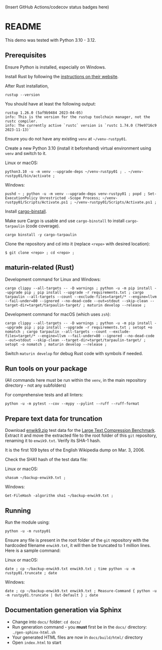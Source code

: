 (Insert GitHub Actions/codecov status badges here)

# README

This demo was tested with Python 3.10 - 3.12.

## Prerequisites

Ensure Python is installed, especially on Windows.

Install Rust by following the [instructions on their website](https://www.rust-lang.org/).

After Rust installation,
```
rustup --version
```

You should have at least the following output:
```
rustup 1.26.0 (5af9b9484 2023-04-05)
info: This is the version for the rustup toolchain manager, not the rustc compiler.
info: The currently active `rustc` version is `rustc 1.74.0 (79e9716c9 2023-11-13)`
```

Ensure you do not have any existing `venv` at `~/venv-rustpy01`.

Create a new Python 3.10 (install it beforehand) virtual environment using `venv` and switch to it.

Linux or macOS:
```
python3.10 -u -m venv --upgrade-deps ~/venv-rustpy01 ; . ~/venv-rustpy01/bin/activate ;
```

Windows:
```
pushd ~ ; python -u -m venv --upgrade-deps venv-rustpy01 ; popd ; Set-ExecutionPolicy Unrestricted -Scope Process; ~/venv-rustpy01/Scripts/Activate.ps1 ; ~/venv-rustpy01/Scripts/Activate.ps1 ;
```

Install [cargo-binstall](https://github.com/cargo-bins/cargo-binstall).

Make sure Cargo is usable and use `cargo-binstall` to install `cargo-tarpaulin` (code coverage).
```
cargo binstall -y cargo-tarpaulin
```

Clone the repository and cd into it (replace `<repo>` with desired location):
```
$ git clone <repo> ; cd <repo> ;
```

## maturin-related (Rust)

Development command for Linux and Windows:
```
cargo clippy --all-targets -- -D warnings ; python -u -m pip install --upgrade pip ; pip install --upgrade -r requirements.txt ; cargo tarpaulin --all-targets --count --exclude-files=target/* --engine=llvm --fail-under=80 --ignored --no-dead-code --out=stdout --skip-clean --target-dir=target/tarpaulin-target/ ; maturin develop --release ;
```

Development command for macOS (which uses `zsh`):
```
cargo clippy --all-targets -- -D warnings ; python -u -m pip install --upgrade pip ; pip install --upgrade -r requirements.txt ; setopt +o nomatch ; cargo tarpaulin --all-targets --count --exclude-files=target/* --engine=llvm --fail-under=80 --ignored --no-dead-code --out=stdout --skip-clean --target-dir=target/tarpaulin-target/ ; setopt -o nomatch ; maturin develop --release ;
```

Switch `maturin develop` for debug Rust code with symbols if needed.

## Run tools on your package

(All commands here must be run within the `venv`, in the main repository directory - not any subfolders)

For comprehensive tests and all linters:
```
python -u -m pytest --cov --mypy --pylint --ruff --ruff-format
```

## Prepare text data for truncation

Download [enwik9.zip](http://mattmahoney.net/dc/enwik9.zip) test data for the [Large Text Compression Benchmark](http://mattmahoney.net/dc/textdata.html). Extract it and move the extracted file to the root folder of this `git` repository, renaming it to `enwik9.txt`. Verify its SHA-1 hash.

It is the first 109 bytes of the English Wikipedia dump on Mar. 3, 2006.

Check the SHA1 hash of the test data file:

Linux or macOS:
```
shasum ~/backup-enwik9.txt ;
```

Windows:
```
Get-FileHash -algorithm sha1 ~/backup-enwik9.txt ;
```

## Running

Run the module using:
```
python -u -m rustpy01
```

Ensure any file is present in the root folder of the `git` repository with the hardcoded filename `enwik9.txt`, it will then be truncated to 1 million lines. Here is a sample command:

Linux or macOS:
```
date ; cp ~/backup-enwik9.txt enwik9.txt ; time python -u -m rustpy01.truncate ; date
```

Windows:
```
date ; cp ~/backup-enwik9.txt enwik9.txt ; Measure-Command { python -u -m rustpy01.truncate | Out-Default } ; date
```

## Documentation generation via Sphinx

* Change into `docs/` folder: `cd docs/`
* Run generation command - you **must** first be in the `docs/` directory: `./gen-sphinx-html.sh`
* Your generated HTML files are now in `docs/build/html/` directory
* Open `index.html` to start

